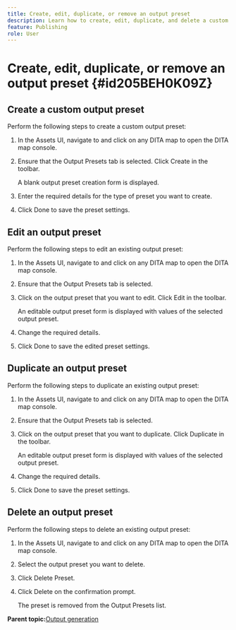 ```yaml
---
title: Create, edit, duplicate, or remove an output preset
description: Learn how to create, edit, duplicate, and delete a custom output preset in AEM Guides.
feature: Publishing
role: User
---
```

# Create, edit, duplicate, or remove an output preset {#id205BEH0K09Z}

## Create a custom output preset 

Perform the following steps to create a custom output preset:

1.  In the Assets UI, navigate to and click on any DITA map to open the DITA map console.

1.  Ensure that the Output Presets tab is selected. Click Create in the toolbar.

    A blank output preset creation form is displayed.

1.  Enter the required details for the type of preset you want to create.

1.  Click Done to save the preset settings.


## Edit an output preset 

Perform the following steps to edit an existing output preset:

1.  In the Assets UI, navigate to and click on any DITA map to open the DITA map console.

1.  Ensure that the Output Presets tab is selected.

1.  Click on the output preset that you want to edit. Click Edit in the toolbar.

    An editable output preset form is displayed with values of the selected output preset.

1.  Change the required details.

1.  Click Done to save the edited preset settings.


## Duplicate an output preset 

Perform the following steps to duplicate an existing output preset:

1.  In the Assets UI, navigate to and click on any DITA map to open the DITA map console.

1.  Ensure that the Output Presets tab is selected.

1.  Click on the output preset that you want to duplicate. Click Duplicate in the toolbar.

    An editable output preset form is displayed with values of the selected output preset.

1.  Change the required details.

1.  Click Done to save the preset settings.


## Delete an output preset 

Perform the following steps to delete an existing output preset:

1.  In the Assets UI, navigate to and click on any DITA map to open the DITA map console.

1.  Select the output preset you want to delete.

1.  Click Delete Preset.

1.  Click Delete on the confirmation prompt.

    The preset is removed from the Output Presets list.


**Parent topic:**[Output generation](generate-output.md)

